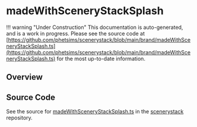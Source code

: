 # madeWithSceneryStackSplash

!!! warning "Under Construction"
    This documentation is auto-generated, and is a work in progress. Please see the source code at
    [https://github.com/phetsims/scenerystack/blob/main/brand/madeWithSceneryStackSplash.ts](https://github.com/phetsims/scenerystack/blob/main/brand/madeWithSceneryStackSplash.ts) for the most up-to-date information.

## Overview





## Source Code

See the source for [madeWithSceneryStackSplash.ts](https://github.com/phetsims/scenerystack/blob/main/brand/madeWithSceneryStackSplash.ts) in the [scenerystack](https://github.com/phetsims/scenerystack) repository.
